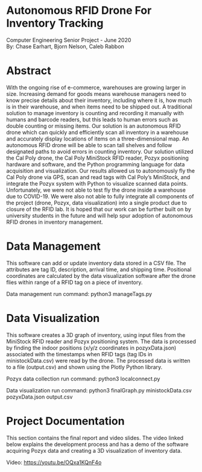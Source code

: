 # Autonomous RFID Drone For Inventory Tracking
Computer Engineering Senior Project - June 2020  
By: Chase Earhart, Bjorn Nelson, Caleb Rabbon  

# Abstract
With the ongoing rise of e-commerce, warehouses are growing larger in size. Increasing demand for goods means warehouse managers need to know precise details about their inventory, including where it is, how much is in their warehouse, and when items need to be shipped out. A traditional solution to manage inventory is counting and recording it manually with humans and barcode readers, but this leads to human errors such as double counting or missing items. Our solution is an autonomous RFID drone which can quickly and efficiently scan all inventory in a warehouse and accurately display locations of items on a three-dimensional map. An autonomous RFID drone will be able to scan tall shelves and follow designated paths to avoid errors in counting inventory. Our solution utilized the Cal Poly drone, the Cal Poly MiniStock RFID reader, Pozyx positioning hardware and software, and the Python programming language for data acquisition and visualization. Our results allowed us to autonomously fly the Cal Poly drone via GPS, scan and read tags with Cal Poly’s MiniStock, and integrate the Pozyx system with Python to visualize scanned data points. Unfortunately, we were not able to test fly the drone inside a warehouse due to COVID-19. We were also not able to fully integrate all components of the project (drone, Pozyx, data visualization) into a single product due to closure of the RFID lab. It is hoped that our work can be further built on by university students in the future and will help spur adoption of autonomous RFID drones in inventory management.

# Data Management
This software can add or update inventory data stored in a CSV file. The attributes are tag ID, description, arrival time, and shipping time. Positional coordinates are calculated by the data visualization software after the drone flies within range of a RFID tag on a piece of inventory.  

Data management run command: python3 manageTags.py  

# Data Visualization
This software creates a 3D graph of inventory, using input files from the MiniStock RFID reader and Pozyx positioning system. The data is processed by finding the indoor positions (x/y/z coordinates in pozyxData.json) associated with the timestamps when RFID tags (tag IDs in ministockData.csv) were read by the drone. The processed data is written to a file (output.csv) and shown using the Plotly Python library.  

Pozyx data collection run command: python3 localconnect.py  

Data visualization run command: python3 finalGraph.py ministockData.csv pozyxData.json output.csv  

# Project Documentation
This section contains the final report and video slides. The video linked below explains the development process and has a demo of the software acquiring Pozyx data and creating a 3D visualization of inventory data.  

Video: https://youtu.be/OQxa1KQnF4o  
